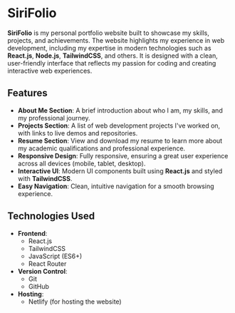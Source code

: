 # SiriFolio

**SiriFolio** is my personal portfolio website built to showcase my skills, projects, and achievements. The website highlights my experience in web development, including my expertise in modern technologies such as **React.js**, **Node.js**, **TailwindCSS**, and others. It is designed with a clean, user-friendly interface that reflects my passion for coding and creating interactive web experiences.

## Features
- **About Me Section**: A brief introduction about who I am, my skills, and my professional journey.
- **Projects Section**: A list of web development projects I've worked on, with links to live demos and repositories.
- **Resume Section**: View and download my resume to learn more about my academic qualifications and professional experience.
- **Responsive Design**: Fully responsive, ensuring a great user experience across all devices (mobile, tablet, desktop).
- **Interactive UI**: Modern UI components built using **React.js** and styled with **TailwindCSS**.
- **Easy Navigation**: Clean, intuitive navigation for a smooth browsing experience.

## Technologies Used
- **Frontend**:
  - React.js
  - TailwindCSS
  - JavaScript (ES6+)
  - React Router
- **Version Control**:
  - Git
  - GitHub
- **Hosting**:
  - Netlify (for hosting the website)
  